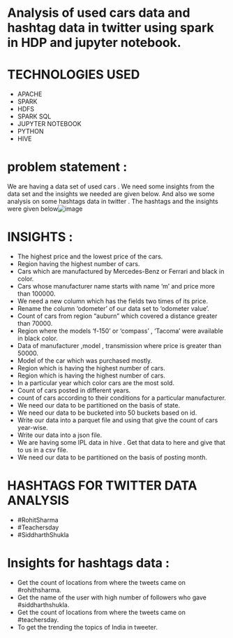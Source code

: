 # Analysis of used cars data and hashtag data in twitter using spark in HDP and jupyter notebook.

# TECHNOLOGIES USED 
* APACHE 
* SPARK
* HDFS
* SPARK SQL
* JUPYTER NOTEBOOK
* PYTHON
* HIVE

# problem statement :
We are having a data set of used cars . We need some insights from the data set and the insights we needed are  given below. And also we some analysis on some hashtags data in twitter . The hashtags and the insights were given below![image](https://user-images.githubusercontent.com/87163110/132362570-a05345cb-6680-4621-80bd-607faaca0322.png)

# INSIGHTS : 
* The highest price and the lowest price of the cars.
* Region having the highest number of cars.
* Cars which are manufactured by Mercedes-Benz or Ferrari and  black in color.
* Cars whose manufacturer name starts with name ‘m’ and price more than 100000.
* We need a new column which has the fields two times of its price.
* Rename the column ‘odometer’ of our data set to ‘odometer value’.
* Count of cars from region “auburn” which covered a distance greater than  70000.
* Region where the models ‘f-150’ or ‘compass’ , ‘Tacoma’ were available in black color. 
* Data of manufacturer ,model , transmission where price is greater than 50000.
* Model of the car which was purchased mostly.
* Region which is having the highest number of cars.
* Region which is having the highest number of cars.
* In a particular year which color cars are the most sold.
* Count of cars posted in different years.
* count of cars according to their conditions for a particular manufacturer.
* We need our data to be partitioned on the basis of state.
* We need our data to be bucketed into 50 buckets based on id.
* Write our  data into a parquet file and using that give the count of cars year-wise.
* Write our  data into a json file.
* We are having some IPL data in hive . Get that data to here and give that to us in a csv file.
* We need our data to be partitioned on the basis of posting month.

# HASHTAGS FOR TWITTER DATA ANALYSIS
* #RohitSharma
* #Teachersday
* #SiddharthShukla

# Insights for hashtags data : 
* Get the count of locations from where the tweets came on #rohithsharma.
* Get the name of the user with high number of followers who gave #siddharthshukla.
* Get the count of locations from where the tweets came on #teachersday.
* To get the trending the topics of India in tweeter.





